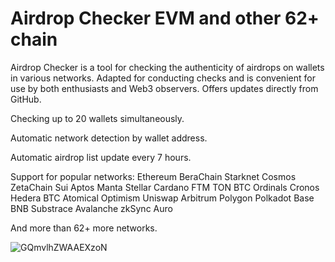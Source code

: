 # Airdrop Checker EVM and other 62+ chain
Airdrop Checker is a tool for checking the authenticity of airdrops on wallets in various networks.
Adapted for conducting checks and is convenient for use by both enthusiasts and Web3 observers.
Offers updates directly from GitHub.

Checking up to 20 wallets simultaneously.

Automatic network detection by wallet address.

Automatic airdrop list update every 7 hours.

Support for popular networks:
Ethereum  BeraChain  Starknet
Cosmos  ZetaChain  Sui
Aptos  Manta  Stellar
Cardano  FTM  TON
BTC Ordinals  Cronos  Hedera
BTC Atomical  Optimism  Uniswap
Arbitrum  Polygon  Polkadot
Base  BNB  Substrace
Avalanche  zkSync  Auro

And more than 62+ more networks.


![GQmvlhZWAAEXzoN](https://github.com/user-attachments/assets/b1609a3d-0604-438d-b4d6-1e4ab4341986)
